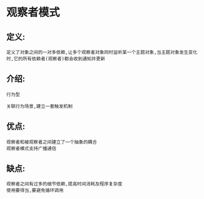 # 观察者模式

## 定义:

    定义了对象之间的一对多依赖,让多个观察者对象同时监听某一个主题对象,当主题对象发生变化时,它的所有依赖者(观察者)都会收到通知并更新

## 介绍:

    行为型
    
    关联行为场景,建立一套触发机制
    
## 优点:

    观察者和被观察者之间建立了一个抽象的耦合
    观察者模式支持广播通信
    
## 缺点:

    观察者之间有过多的细节依赖,提高时间消耗及程序复杂度
    使用要得当,要避免循环调用
